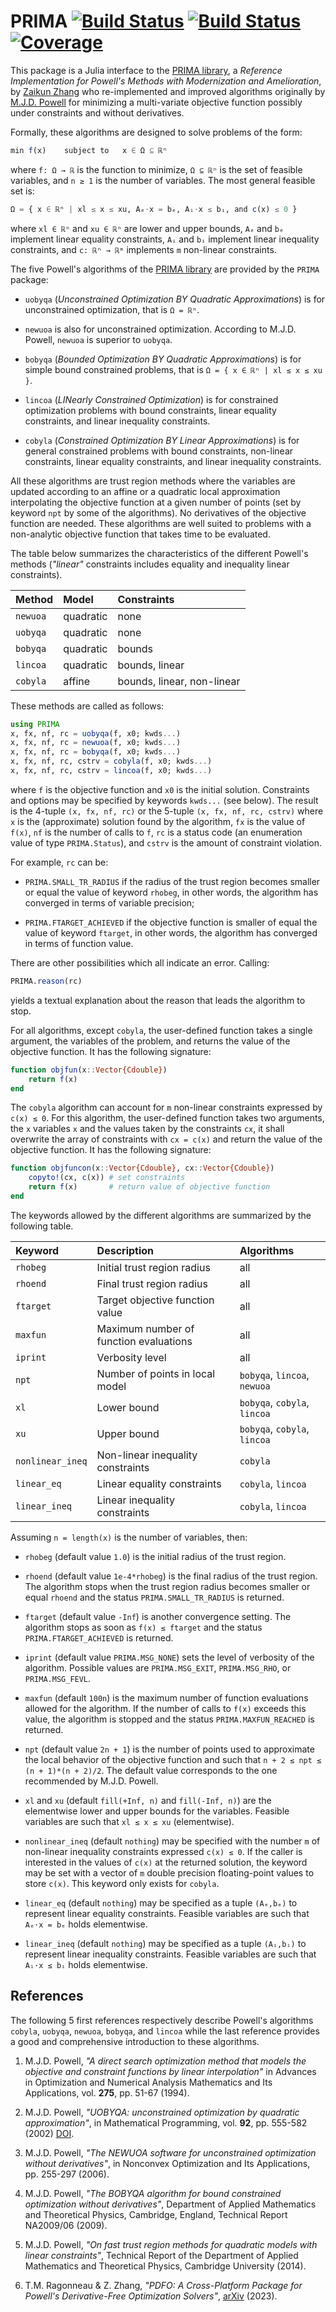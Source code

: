# PRIMA [![Build Status](https://github.com/libprima/PRIMA.jl/actions/workflows/CI.yml/badge.svg?branch=main)](https://github.com/emmt/PRIMA.jl/actions/workflows/CI.yml?query=branch%3Amain) [![Build Status](https://ci.appveyor.com/api/projects/status/github/emmt/PRIMA.jl?svg=true)](https://ci.appveyor.com/project/emmt/PRIMA-jl) [![Coverage](https://codecov.io/gh/emmt/PRIMA.jl/branch/main/graph/badge.svg)](https://codecov.io/gh/emmt/PRIMA.jl)

This package is a Julia interface to the [PRIMA
library](https://github.com/libprima/prima), a *Reference Implementation for
Powell's Methods with Modernization and Amelioration*, by [Zaikun
Zhang](https://www.zhangzk.net/) who re-implemented and improved algorithms
originally by [M.J.D.
Powell](https://en.wikipedia.org/wiki/Michael_J._D._Powell) for minimizing a
multi-variate objective function possibly under constraints and without
derivatives.

Formally, these algorithms are designed to solve problems of the form:

``` julia
min f(x)    subject to   x ∈ Ω ⊆ ℝⁿ
```

where `f: Ω → ℝ` is the function to minimize, `Ω ⊆ ℝⁿ` is the set of feasible
variables, and `n ≥ 1` is the number of variables. The most general feasible
set is:

``` julia
Ω = { x ∈ ℝⁿ | xl ≤ x ≤ xu, Aₑ⋅x = bₑ, Aᵢ⋅x ≤ bᵢ, and c(x) ≤ 0 }
```

where `xl ∈ ℝⁿ` and `xu ∈ ℝⁿ` are lower and upper bounds, `Aₑ` and `bₑ`
implement linear equality constraints, `Aᵢ` and `bᵢ` implement linear
inequality constraints, and `c: ℝⁿ → ℝᵐ` implements `m` non-linear constraints.

The five Powell's algorithms of the [PRIMA
library](https://github.com/libprima/prima) are provided by the `PRIMA`
package:

- `uobyqa` (*Unconstrained Optimization BY Quadratic Approximations*) is for
  unconstrained optimization, that is `Ω = ℝⁿ`.

- `newuoa` is also for unconstrained optimization. According to M.J.D. Powell,
  `newuoa` is superior to `uobyqa`.

- `bobyqa` (*Bounded Optimization BY Quadratic Approximations*) is for simple
  bound constrained problems, that is `Ω = { x ∈ ℝⁿ | xl ≤ x ≤ xu }`.

- `lincoa` (*LINearly Constrained Optimization*) is for constrained
  optimization problems with bound constraints, linear equality constraints,
  and linear inequality constraints.

- `cobyla` (*Constrained Optimization BY Linear Approximations*) is for general
  constrained problems with bound constraints, non-linear constraints, linear
  equality constraints, and linear inequality constraints.

All these algorithms are trust region methods where the variables are updated
according to an affine or a quadratic local approximation interpolating the
objective function at a given number of points (set by keyword `npt` by some of
the algorithms). No derivatives of the objective function are needed. These
algorithms are well suited to problems with a non-analytic objective function
that takes time to be evaluated.

The table below summarizes the characteristics of the different Powell's
methods (*"linear"* constraints includes equality and inequality linear
constraints).

| Method   | Model     | Constraints                |
|:---------|:----------|:---------------------------|
| `newuoa` | quadratic | none                       |
| `uobyqa` | quadratic | none                       |
| `bobyqa` | quadratic | bounds                     |
| `lincoa` | quadratic | bounds, linear             |
| `cobyla` | affine    | bounds, linear, non-linear |

These methods are called as follows:

``` julia
using PRIMA
x, fx, nf, rc = uobyqa(f, x0; kwds...)
x, fx, nf, rc = newuoa(f, x0; kwds...)
x, fx, nf, rc = bobyqa(f, x0; kwds...)
x, fx, nf, rc, cstrv = cobyla(f, x0; kwds...)
x, fx, nf, rc, cstrv = lincoa(f, x0; kwds...)
```

where `f` is the objective function and `x0` is the initial solution.
Constraints and options may be specified by keywords `kwds...` (see below). The
result is the 4-tuple `(x, fx, nf, rc)` or the 5-tuple `(x, fx, nf, rc, cstrv)`
where `x` is the (approximate) solution found by the algorithm, `fx` is the
value of `f(x)`, `nf` is the number of calls to `f`, `rc` is a status code (an
enumeration value of type `PRIMA.Status`), and `cstrv` is the amount of
constraint violation.

For example, `rc` can be:

- `PRIMA.SMALL_TR_RADIUS` if the radius of the trust region becomes smaller or
  equal the value of keyword `rhobeg`, in other words, the algorithm has
  converged in terms of variable precision;

- `PRIMA.FTARGET_ACHIEVED` if the objective function is smaller of equal the
  value of keyword `ftarget`, in other words, the algorithm has converged in
  terms of function value.

There are other possibilities which all indicate an error. Calling:

``` julia
PRIMA.reason(rc)
```

yields a textual explanation about the reason that leads the algorithm to stop.

For all algorithms, except `cobyla`, the user-defined function takes a single
argument, the variables of the problem, and returns the value of the objective
function. It has the following signature:

``` julia
function objfun(x::Vector{Cdouble})
    return f(x)
end
```

The `cobyla` algorithm can account for `m` non-linear constraints expressed by
`c(x) ≤ 0`. For this algorithm, the user-defined function takes two arguments,
the `x` variables `x` and the values taken by the constraints `cx`, it shall
overwrite the array of constraints with `cx = c(x)` and return the value of the
objective function. It has the following signature:

``` julia
function objfuncon(x::Vector{Cdouble}, cx::Vector{Cdouble})
    copyto!(cx, c(x)) # set constraints
    return f(x)       # return value of objective function
end
```

The keywords allowed by the different algorithms are summarized by the
following table.

| Keyword          | Description                            | Algorithms                   |
|:-----------------|:---------------------------------------|:-----------------------------|
| `rhobeg`         | Initial trust region radius            | all                          |
| `rhoend`         | Final trust region radius              | all                          |
| `ftarget`        | Target objective function value        | all                          |
| `maxfun`         | Maximum number of function evaluations | all                          |
| `iprint`         | Verbosity level                        | all                          |
| `npt`            | Number of points in local model        | `bobyqa`, `lincoa`, `newuoa` |
| `xl`             | Lower bound                            | `bobyqa`, `cobyla`, `lincoa` |
| `xu`             | Upper bound                            | `bobyqa`, `cobyla`, `lincoa` |
| `nonlinear_ineq` | Non-linear inequality constraints      | `cobyla`                     |
| `linear_eq`      | Linear equality constraints            | `cobyla`, `lincoa`           |
| `linear_ineq`    | Linear inequality constraints          | `cobyla`, `lincoa`           |

Assuming `n = length(x)` is the number of variables, then:

- `rhobeg` (default value `1.0`) is the initial radius of the trust region.

- `rhoend` (default value `1e-4*rhobeg`) is the final radius of the trust
  region. The algorithm stops when the trust region radius becomes smaller or
  equal `rhoend` and the status `PRIMA.SMALL_TR_RADIUS` is returned.

- `ftarget` (default value `-Inf`) is another convergence setting. The
  algorithm stops as soon as `f(x) ≤ ftarget` and the status
  `PRIMA.FTARGET_ACHIEVED` is returned.

- `iprint` (default value `PRIMA.MSG_NONE`) sets the level of verbosity of the
   algorithm. Possible values are `PRIMA.MSG_EXIT`, `PRIMA.MSG_RHO`, or
   `PRIMA.MSG_FEVL`.

- `maxfun` (default `100n`) is the maximum number of function evaluations
  allowed for the algorithm. If the number of calls to `f(x)` exceeds this
  value, the algorithm is stopped and the status `PRIMA.MAXFUN_REACHED` is
  returned.

- `npt` (default value `2n + 1`) is the number of points used to approximate
  the local behavior of the objective function and such that `n + 2 ≤ npt ≤
  (n + 1)*(n + 2)/2`. The default value corresponds to the one recommended by
  M.J.D. Powell.

- `xl` and `xu` (default `fill(+Inf, n)` and `fill(-Inf, n)`) are the
  elementwise lower and upper bounds for the variables. Feasible variables are
  such that `xl ≤ x ≤ xu` (elementwise).

- `nonlinear_ineq` (default `nothing`) may be specified with the number `m` of
   non-linear inequality constraints expressed `c(x) ≤ 0`. If the caller is
   interested in the values of `c(x)` at the returned solution, the keyword may
   be set with a vector of `m` double precision floating-point values to store
   `c(x)`. This keyword only exists for `cobyla`.

- `linear_eq` (default `nothing`) may be specified as a tuple `(Aₑ,bₑ)` to
  represent linear equality constraints. Feasible variables are such that `Aₑ⋅x
  = bₑ` holds elementwise.

- `linear_ineq` (default `nothing`) may be specified as a tuple `(Aᵢ,bᵢ)` to
  represent linear inequality constraints. Feasible variables are such that
  `Aᵢ⋅x ≤ bᵢ` holds elementwise.


## References

The following 5 first references respectively describe Powell's algorithms
`cobyla`, `uobyqa`, `newuoa`, `bobyqa`, and `lincoa` while the last reference
provides a good and comprehensive introduction to these algorithms.

1. M.J.D. Powell, *"A direct search optimization method that models the
   objective and constraint functions by linear interpolation"* in Advances in
   Optimization and Numerical Analysis Mathematics and Its Applications, vol.
   **275**, pp. 51-67 (1994).

2. M.J.D. Powell, *"UOBYQA: unconstrained optimization by quadratic
   approximation"*, in Mathematical Programming, vol. **92**, pp. 555-582
   (2002) [DOI](https://doi.org/10.1007/s101070100290).

3. M.J.D. Powell, *"The NEWUOA software for unconstrained optimization without
   derivatives"*, in Nonconvex Optimization and Its Applications, pp. 255-297
   (2006).

4. M.J.D. Powell, *"The BOBYQA algorithm for bound constrained optimization
   without derivatives"*, Department of Applied Mathematics and Theoretical
   Physics, Cambridge, England, Technical Report NA2009/06 (2009).

5. M.J.D. Powell, *"On fast trust region methods for quadratic models with
   linear constraints"*, Technical Report of the Department of Applied
   Mathematics and Theoretical Physics, Cambridge University (2014).

6. T.M. Ragonneau & Z. Zhang, *"PDFO: A Cross-Platform Package for Powell's
   Derivative-Free Optimization Solvers"*,
   [arXiv](https://doi.org/10.48550/arXiv.2302.13246) (2023).
